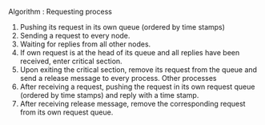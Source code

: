 
Algorithm :
Requesting process
1.	Pushing its request in its own queue (ordered by time stamps)
2.	Sending a request to every node.
3.	Waiting for replies from all other nodes.
4.	If own request is at the head of its queue and all replies have been received, enter critical section.
5.	Upon exiting the critical section, remove its request from the queue and send a release message to every process.
 Other processes
1.	After receiving a request, pushing the request in its own request queue (ordered by time stamps) and reply with a time stamp.
2.	After receiving release message, remove the corresponding request from its own request queue.

